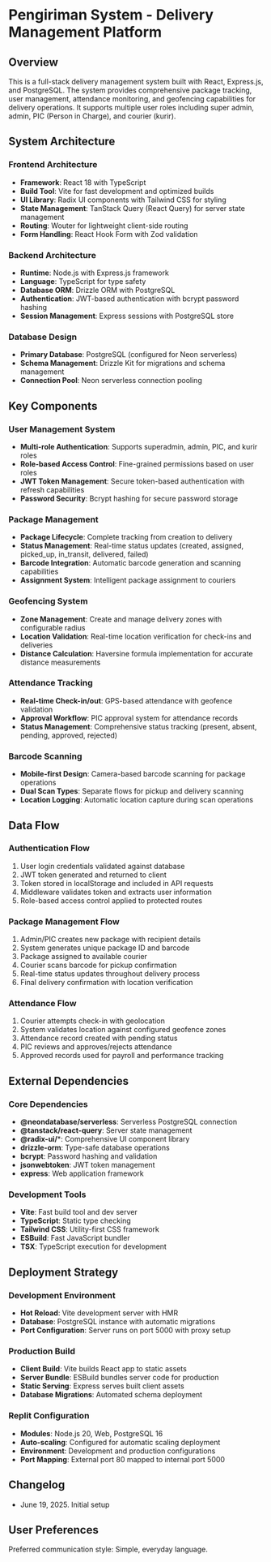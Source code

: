 # Pengiriman System - Delivery Management Platform

## Overview

This is a full-stack delivery management system built with React, Express.js, and PostgreSQL. The system provides comprehensive package tracking, user management, attendance monitoring, and geofencing capabilities for delivery operations. It supports multiple user roles including super admin, admin, PIC (Person in Charge), and courier (kurir).

## System Architecture

### Frontend Architecture
- **Framework**: React 18 with TypeScript
- **Build Tool**: Vite for fast development and optimized builds
- **UI Library**: Radix UI components with Tailwind CSS for styling
- **State Management**: TanStack Query (React Query) for server state management
- **Routing**: Wouter for lightweight client-side routing
- **Form Handling**: React Hook Form with Zod validation

### Backend Architecture
- **Runtime**: Node.js with Express.js framework
- **Language**: TypeScript for type safety
- **Database ORM**: Drizzle ORM with PostgreSQL
- **Authentication**: JWT-based authentication with bcrypt password hashing
- **Session Management**: Express sessions with PostgreSQL store

### Database Design
- **Primary Database**: PostgreSQL (configured for Neon serverless)
- **Schema Management**: Drizzle Kit for migrations and schema management
- **Connection Pool**: Neon serverless connection pooling

## Key Components

### User Management System
- **Multi-role Authentication**: Supports superadmin, admin, PIC, and kurir roles
- **Role-based Access Control**: Fine-grained permissions based on user roles
- **JWT Token Management**: Secure token-based authentication with refresh capabilities
- **Password Security**: Bcrypt hashing for secure password storage

### Package Management
- **Package Lifecycle**: Complete tracking from creation to delivery
- **Status Management**: Real-time status updates (created, assigned, picked_up, in_transit, delivered, failed)
- **Barcode Integration**: Automatic barcode generation and scanning capabilities
- **Assignment System**: Intelligent package assignment to couriers

### Geofencing System
- **Zone Management**: Create and manage delivery zones with configurable radius
- **Location Validation**: Real-time location verification for check-ins and deliveries
- **Distance Calculation**: Haversine formula implementation for accurate distance measurements

### Attendance Tracking
- **Real-time Check-in/out**: GPS-based attendance with geofence validation
- **Approval Workflow**: PIC approval system for attendance records
- **Status Management**: Comprehensive status tracking (present, absent, pending, approved, rejected)

### Barcode Scanning
- **Mobile-first Design**: Camera-based barcode scanning for package operations
- **Dual Scan Types**: Separate flows for pickup and delivery scanning
- **Location Logging**: Automatic location capture during scan operations

## Data Flow

### Authentication Flow
1. User login credentials validated against database
2. JWT token generated and returned to client
3. Token stored in localStorage and included in API requests
4. Middleware validates token and extracts user information
5. Role-based access control applied to protected routes

### Package Management Flow
1. Admin/PIC creates new package with recipient details
2. System generates unique package ID and barcode
3. Package assigned to available courier
4. Courier scans barcode for pickup confirmation
5. Real-time status updates throughout delivery process
6. Final delivery confirmation with location verification

### Attendance Flow
1. Courier attempts check-in with geolocation
2. System validates location against configured geofence zones
3. Attendance record created with pending status
4. PIC reviews and approves/rejects attendance
5. Approved records used for payroll and performance tracking

## External Dependencies

### Core Dependencies
- **@neondatabase/serverless**: Serverless PostgreSQL connection
- **@tanstack/react-query**: Server state management
- **@radix-ui/***: Comprehensive UI component library
- **drizzle-orm**: Type-safe database operations
- **bcrypt**: Password hashing and validation
- **jsonwebtoken**: JWT token management
- **express**: Web application framework

### Development Tools
- **Vite**: Fast build tool and dev server
- **TypeScript**: Static type checking
- **Tailwind CSS**: Utility-first CSS framework
- **ESBuild**: Fast JavaScript bundler
- **TSX**: TypeScript execution for development

## Deployment Strategy

### Development Environment
- **Hot Reload**: Vite development server with HMR
- **Database**: PostgreSQL instance with automatic migrations
- **Port Configuration**: Server runs on port 5000 with proxy setup

### Production Build
- **Client Build**: Vite builds React app to static assets
- **Server Bundle**: ESBuild bundles server code for production
- **Static Serving**: Express serves built client assets
- **Database Migrations**: Automated schema deployment

### Replit Configuration
- **Modules**: Node.js 20, Web, PostgreSQL 16
- **Auto-scaling**: Configured for automatic scaling deployment
- **Environment**: Development and production configurations
- **Port Mapping**: External port 80 mapped to internal port 5000

## Changelog

- June 19, 2025. Initial setup

## User Preferences

Preferred communication style: Simple, everyday language.